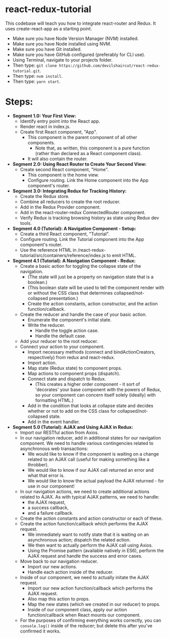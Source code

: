 # react-redux-tutorial

This codebase will teach you how to integrate react-router and Redux. It uses create-react-app as a starting point.

- Make sure you have Node Version Manager (NVM) installed.
- Make sure you have Node installed using NVM.
- Make sure you have Git installed.
- Make sure you have GitHub configured (preferably for CLI use).
- Using Terminal, navigate to your projects folder.
- Then type: `git clone https://github.com/devilshaircut/react-redux-tutorial.git`.
- Then type: `nvm install`.
- Then type: `yarn start`.


# Steps:

- **Segment 1.0: Your First View:**
    - Identify entry point into the React app.
    - Render react in index.js.
    - Create first React component, "App".
        - This component is the parent component of all other components.
            - Note that, as written, this component is a pure function (rather than declared as a React component class).
        - It will also contain the router.
- **Segment 2.0: Using React Router to Create Your Second View:**
    - Create second React component, "Home".
        - This component is the home view.
        - Configure routing. Link the Home component into the App component's router.
- **Segment 3.0: Integrating Redux for Tracking History:**
    - Create the Redux store.
    - Combine all reducers to create the root reducer.
    - Add in the Redux Provider component.
    - Add in the react-router-redux ConnectedRouter component.
    - Verify Redux is tracking browsing history as state using Redux dev tools.
- **Segment 4.0 (Tutorial): A Navigation Component - Setup:**
    - Create a third React component, "Tutorial".
    - Configure routing. Link the Tutorial component into the App component's router.
    - Use the reference HTML in /react-redux-tutorial/src/containers/reference/index.js to emit HTML.
- **Segment 4.1 (Tutorial): A Navigation Component - Redux:**
    - Create a basic action for toggling the collapse state of the navigation.
        - (The state will just be a property on navigation state that is a boolean.)
        - (This boolean state will be used to tell the component render with or without the CSS class that determines collapsed/not-collapsed presentation.)
        - Create the action constants, action constructor, and the action function/callback.
    - Create the reducer and handle the case of your basic action.
        - Enumerate the component's initial state.
        - Write the reducer.
            - Handle the toggle action case.
            - Handle the default case.
    - Add your reducer to the root reducer.
    - Connect your action to your component.
        - Import necessary methods (connect and bindActionCreators, respectively) from redux and react-redux.
        - Import action.
        - Map state (Redux state) to component props.
        - Map actions to component props (dispatch).
        - Connect state and dispatch to Redux.
            - (This creates a higher order component - it sort of 'decorates' your base component with the powers of Redux, so your component can concern itself solely (ideally) with formatting HTML.)
        - Add in the condition that looks at collapse state and decides whether or not to add on the CSS class for collapsed/not-collapsed state.
        - Add in the event handler.
- **Segment 5.0 (Tutorial): AJAX and Using AJAX in Redux:**
    - Import our RESTful action from Axios.
    - In our navigation reducer, add in additional states for our navigation component. We need to handle various contingencies related to asynchronous web transactions:
        - We would like to know if the component is waiting on a change related to an AJAX call (useful for making something like a throbber).
        - We would like to know if our AJAX call returned an error and what that error is.
        - We would like to know the actual payload the AJAX returned - for use in our component!
    - In our navigation actions, we need to create additional actions related to AJAX. As with typical AJAX patterns, we need to handle:
        - the AJAX request,
        - a success callback,
        - and a failure callback.
    - Create the action constants and action constructor or each of these.
    - Create the action function/callback which performs the AJAX request.
        - We immediately want to notify state that it is waiting on an asynchronous action; dispatch the related action.
        - We then want to actually perform the AJAX call using Axios.
        - Using the Promise pattern (available natively in ES6), perform the AJAX request and handle the success and error cases.
    - Move back to our navigation reducer.
        - Import our new actions.
        - Handle each action inside of the reducer.
    - Inside of our component, we need to actually initate the AJAX request.
        - Import our new action function/callback which performs the AJAX request.
        - Also map this action to props.
        - Map the new states (which we created in our reducer) to props.
        - Inside of our component class, apply our action function/callback when React mounts our component.
    - For the purposes of confirming everything works correctly, you can `console.log()` inside of the reducer; but delete this after you've confirmed it works.

